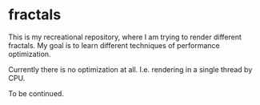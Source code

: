 # fractals

This is my recreational repository, where I am trying to render different fractals. My goal is to learn different techniques of performance optimization.

Currently there is no optimization at all. I.e. rendering in a single thread by CPU.

To be continued.
